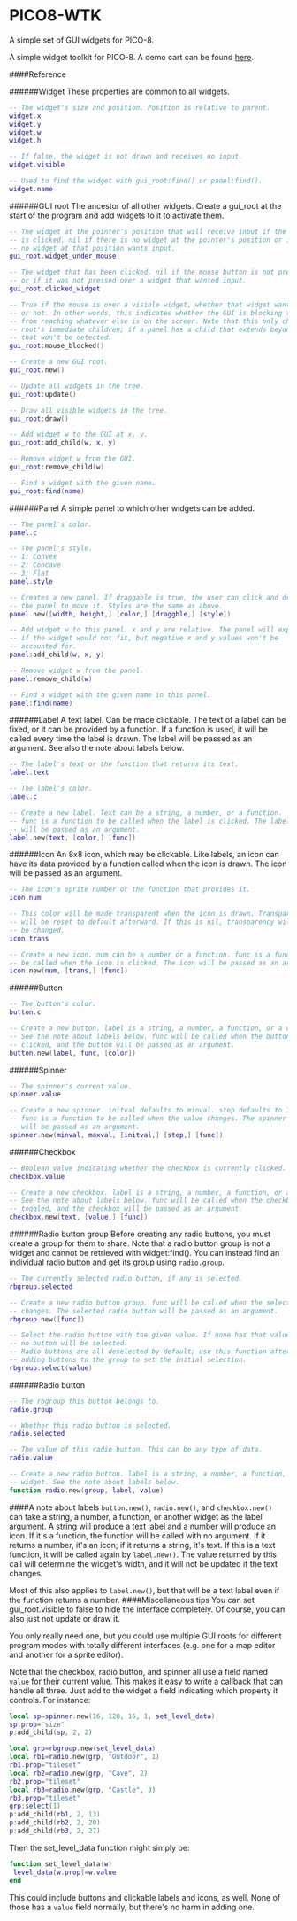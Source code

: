 # PICO8-WTK
A simple set of GUI widgets for PICO-8.

A simple widget toolkit for PICO-8. A demo cart can be found [here](http://www.lexaloffle.com/bbs/?tid=28467).

####Reference

######Widget
These properties are common to all widgets.
```lua
-- The widget's size and position. Position is relative to parent.
widget.x
widget.y
widget.w
widget.h

-- If false, the widget is not drawn and receives no input.
widget.visible

-- Used to find the widget with gui_root:find() or panel:find().
widget.name
```
######GUI root
The ancestor of all other widgets. Create a gui_root at the start of the  program and add widgets to it to activate them.
```lua
-- The widget at the pointer's position that will receive input if the button
-- is clicked. nil if there is no widget at the pointer's position or if
-- no widget at that position wants input.
gui_root.widget_under_mouse

-- The widget that has been clicked. nil if the mouse button is not pressed
-- or if it was not pressed over a widget that wanted input.
gui_root.clicked_widget

-- True if the mouse is over a visible widget, whether that widget wants input
-- or not. In other words, this indicates whether the GUI is blocking the mouse
-- from reaching whatever else is on the screen. Note that this only checks the
-- root's immediate children; if a panel has a child that extends beyond it,
-- that won't be detected.
gui_root:mouse_blocked()

-- Create a new GUI root.
gui_root.new()

-- Update all widgets in the tree.
gui_root:update()

-- Draw all visible widgets in the tree.
gui_root:draw()

-- Add widget w to the GUI at x, y.
gui_root:add_child(w, x, y)

-- Remove widget w from the GUI.
gui_root:remove_child(w)

-- Find a widget with the given name.
gui_root:find(name)
```
######Panel
A simple panel to which other widgets can be added.
```lua
-- The panel's color.
panel.c

-- The panel's style.
-- 1: Convex
-- 2: Concave
-- 3: Flat
panel.style

-- Creates a new panel. If draggable is true, the user can click and drag
-- the panel to move it. Styles are the same as above.
panel.new([width, height,] [color,] [draggble,] [style])

-- Add widget w to this panel. x and y are relative. The panel will expand
-- if the widget would not fit, but negative x and y values won't be
-- accounted for.
panel:add_child(w, x, y)

-- Remove widget w from the panel.
panel:remove_child(w)

-- Find a widget with the given name in this panel.
panel:find(name)
```
######Label
A text label. Can be made clickable.
The text of a label can be fixed, or it can be provided by a function. If a function is used, it will be called every time the label is drawn. The label will be passed as an argument. See also the note about labels below.
```lua
-- The label's text or the function that returns its text.
label.text

-- The label's color.
label.c

-- Create a new label. Text can be a string, a number, or a function.
-- func is a function to be called when the label is clicked. The label
-- will be passed as an argument.
label.new(text, [color,] [func])
```
######Icon
An 8x8 icon, which may be clickable.
Like labels, an icon can have its data provided by a function called when the icon is drawn. The icon will be passed as an argument.
```lua
-- The icon's sprite number or the function that provides it.
icon.num

-- This color will be made transparent when the icon is drawn. Transparency
-- will be reset to default afterward. If this is nil, transparency will not
-- be changed.
icon.trans

-- Create a new icon. num can be a number or a function. func is a function to
-- be called when the icon is clicked. The icon will be passed as an argument.
icon.new(num, [trans,] [func])
```
######Button
```lua
-- The button's color.
button.c

-- Create a new button. label is a string, a number, a function, or a widget.
-- See the note about labels below. func will be called when the button is
-- clicked, and the button will be passed as an argument.
button.new(label, func, [color])
```
######Spinner
```lua
-- The spinner's current value.
spinner.value

-- Create a new spinner. initval defaults to minval. step defaults to 1.
-- func is a function to be called when the value changes. The spinner
-- will be passed as an argument.
spinner.new(minval, maxval, [initval,] [step,] [func])
```
######Checkbox
```lua
-- Boolean value indicating whether the checkbox is currently clicked.
checkbox.value

-- Create a new checkbox. label is a string, a number, a function, or a widget.
-- See the note about labels below. func will be called when the checkbox is
-- toggled, and the checkbox will be passed as an argument.
checkbox.new(text, [value,] [func])
```
######Radio button group
Before creating any radio buttons, you must create a group for them to share.
Note that a radio button group is not a widget and cannot be retrieved with widget:find(). You can instead find an individual radio button and get its group using `radio.group`.
```lua
-- The currently selected radio button, if any is selected.
rbgroup.selected

-- Create a new radio button group. func will be called when the selection
-- changes. The selected radio button will be passed as an argument.
rbgroup.new([func])

-- Select the radio button with the given value. If none has that value,
-- no button will be selected.
-- Radio buttons are all deselected by default; use this function after
-- adding buttons to the group to set the initial selection.
rbgroup:select(value)
```
######Radio button
```lua
-- The rbgroup this button belongs to.
radio.group

-- Whether this radio button is selected.
radio.selected

-- The value of this radio button. This can be any type of data.
radio.value

-- Create a new radio button. label is a string, a number, a function, or a
-- widget. See the note about labels below.
function radio.new(group, label, value)
```
####A note about labels
`button.new()`, `radio.new()`, and `checkbox.new()` can take a string, a number, a function, or another widget as the label argument. A string will produce a text label and a number will produce an icon. If it's a function, the function will be called with no argument. If it returns a number, it's an icon; if it returns a string, it's text. If this is a text function, it will be called again by `label.new()`. The value returned by this call will determine the widget's width, and it will not be updated if the text changes.

Most of this also applies to `label.new()`, but that will be a text label even if the function returns a number.
####Miscellaneous tips
You can set gui_root.visible to false to hide the interface completely. Of course, you can also just not update or draw it.

You only really need one, but you could use multiple GUI roots for different program modes with totally different interfaces (e.g. one for a map editor and another for a sprite editor).

Note that the checkbox, radio button, and spinner all use a field named `value` for their current value. This makes it easy to write a callback that can handle all three. Just add to the widget a field indicating which property it controls. For instance:
```lua
local sp=spinner.new(16, 128, 16, 1, set_level_data)
sp.prop="size"
p:add_child(sp, 2, 2)

local grp=rbgroup.new(set_level_data)
local rb1=radio.new(grp, "Outdoor", 1)
rb1.prop="tileset"
local rb2=radio.new(grp, "Cave", 2)
rb2.prop="tileset"
local rb3=radio.new(grp, "Castle", 3)
rb3.prop="tileset"
grp:select(1)
p:add_child(rb1, 2, 13)
p:add_child(rb2, 2, 20)
p:add_child(rb3, 2, 27)
```
Then the set_level_data function might simply be:
```lua
function set_level_data(w)
 level_data[w.prop]=w.value
end
```
This could include buttons and clickable labels and icons, as well. None of those has a `value` field normally, but there's no harm in adding one.
